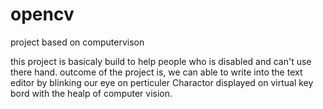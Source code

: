 # opencv
project based on computervison


this project is basicaly build to help people who is disabled and can't use there hand.
outcome of the project is,
we can able to write into the text editor by blinking our eye on perticuler Charactor displayed on virtual key bord with the healp of computer vision.
